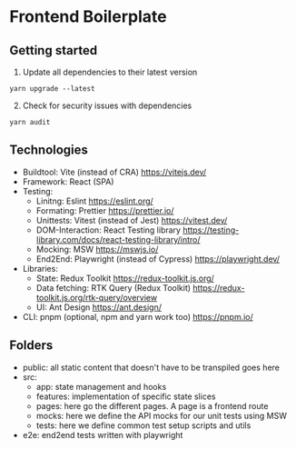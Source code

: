 # Frontend Boilerplate

## Getting started

1. Update all dependencies to their latest version

```
yarn upgrade --latest
```

2. Check for security issues with dependencies

```
yarn audit
```

## Technologies

- Buildtool: Vite (instead of CRA) https://vitejs.dev/
- Framework: React (SPA)
- Testing:
  - Linitng: Eslint https://eslint.org/
  - Formating: Prettier https://prettier.io/
  - Unittests: Vitest (instead of Jest) https://vitest.dev/
  - DOM-Interaction: React Testing library https://testing-library.com/docs/react-testing-library/intro/
  - Mocking: MSW https://mswjs.io/
  - End2End: Playwright (instead of Cypress) https://playwright.dev/
- Libraries:
  - State: Redux Toolkit https://redux-toolkit.js.org/
  - Data fetching: RTK Query (Redux Toolkit) https://redux-toolkit.js.org/rtk-query/overview
  - UI: Ant Design https://ant.design/
- CLI: pnpm (optional, npm and yarn work too) https://pnpm.io/

## Folders
- public: all static content that doesn't have to be transpiled goes here
- src: 
  - app: state management and hooks
  - features: implementation of specific state slices
  - pages: here go the different pages. A page is a frontend route
  - mocks: here we define the API mocks for our unit tests using MSW
  - tests: here we define common test setup scripts and utils
- e2e: end2end tests written with playwright
